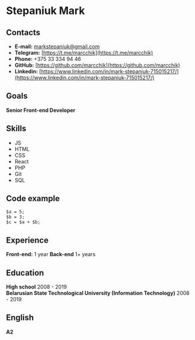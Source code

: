 # Stepaniuk Mark
## Contacts
- **E-mail:** markstepaniuk@gmail.com
- **Telegram:** [https://t.me/marcchik](https://t.me/marcchik)
- **Phone:** +375 33 334 94 46
- **GitHub:** [https://github.com/marcchik](https://github.com/marcchik)
- **Linkedin:** [https://www.linkedin.com/in/mark-stepaniuk-715015217/](https://www.linkedin.com/in/mark-stepaniuk-715015217/)

## Goals
**Senior Front-end Developer**

## Skills
- JS
- HTML
- CSS
- React
- PHP
- Git
- SQL

## Code example
```
$a = 5; 
$b = 3; 
$c = $a + $b; 
``` 

## Experience
**Front-end:** 1 year
**Back-end** 1+ years

## Education
**High school** 2008 - 2019  
**Belarusian State Technological University (Information Technology)** 2008 - 2019

## English
**А2**
